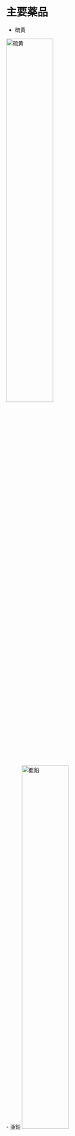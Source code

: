 # 主要薬品

- 硫黄
<img src="../media/CIMG0060.JPG" width="50%" alt="硫黄">
<br>
- 亜鉛
<img src="../media/CIMG0061.JPG" width="50%" alt="亜鉛">
<br>
- 水酸化ナトリウム
<img src="../media/CIMG0062.JPG" width="50%" alt="水酸化ナトリウム">
<br>
- ヘモグロビン
<img src="../media/CIMG0063.JPG" width="50%" alt="ヘモグロビン">
<br>
- 臭素
<img src="../media/CIMG0084.JPG" width="50%" alt="臭素">
<br>
- 安息香酸
<img src="../media/CIMG0065.JPG" width="50%" alt="安息香酸">
<br>
- 酸化マンガン
<img src="../media/CIMG0066.JPG" width="50%" alt="酸化マンガン">
<br>
- 大理石
<img src="../media/CIMG0067.JPG" width="50%" alt="大理石">
<br>
- 塩化銅
<img src="../media/CIMG0069.JPG" width="50%" alt="塩化銅">
<br>
- グルコース
<img src="../media/CIMG0070.JPG" width="50%" alt="グルコース">
<br>
- 鉛
<img src="../media/CIMG0071.JPG" width="50%" alt="鉛">
<br>
- 鉄粉
<img src="../media/CIMG0072.JPG" width="50%" alt="鉄粉">
<br>
- 銅粉末
<img src="../media/CIMG0073.JPG" width="50%" alt="銅粉末">
<br>
- アルミニウム粉末
<img src="../media/CIMG0074.JPG" width="50%" alt="アルミニウム粉末">
<br>
- 炭酸ナトリウム
<img src="../media/CIMG0075.JPG" width="50%" alt="炭酸ナトリウム">
<br>
- アジビン酸
<img src="../media/CIMG0076.JPG" width="50%" alt="アジビン酸">
<br>
- 炭酸水素ナトリウム
<img src="../media/CIMG0077.JPG" width="50%" alt="炭酸水素ナトリウム">
<br>
- 硫酸銅
<img src="../media/CIMG0078.JPG" width="50%" alt="硫酸銅">
<br>
- 硫酸ナトリウム
<img src="../media/CIMG0079.JPG" width="50%" alt="硫酸ナトリウム">
<br>
- ソルビトール
<img src="../media/CIMG0080.JPG" width="50%" alt="ソルビトール">
<br>
- シリカゲル
<img src="../media/CIMG0081.JPG" width="50%" alt="シリカゲル">
<br>
- 塩化アンモニウム
<img src="../media/CIMG0082.JPG" width="50%" alt="塩化アンモニウム">
<br>
- 塩化カリウム
<img src="../media/CIMG0083.JPG" width="50%" alt="塩化カリウム">
